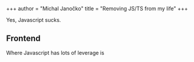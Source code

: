 +++
author = "Michal Janočko"
title = "Removing JS/TS from my life"
+++

Yes, Javascript sucks. 

## Frontend

Where Javascript has lots of leverage is 
